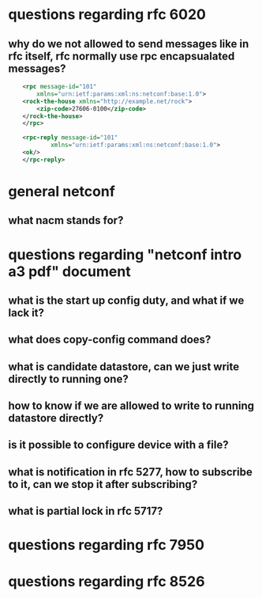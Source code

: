 # questions regarding rfc 6020

## why do we not allowed to send messages like in rfc itself, rfc normally use rpc encapsualated messages?

```xml
    <rpc message-id="101"
        xmlns="urn:ietf:params:xml:ns:netconf:base:1.0">
    <rock-the-house xmlns="http://example.net/rock">
        <zip-code>27606-0100</zip-code>
    </rock-the-house>
    </rpc>

    <rpc-reply message-id="101"
            xmlns="urn:ietf:params:xml:ns:netconf:base:1.0">
    <ok/>
    </rpc-reply>
```

# general netconf
## what nacm stands for?
# questions regarding "netconf intro a3 pdf" document
## what is the start up config duty, and what if we lack it?
## what does copy-config command does?
## what is candidate datastore, can we just write directly to running one?
## how to know if we are allowed to write to running datastore directly?
## is it possible to configure device with a file?
## what is notification in rfc 5277, how to subscribe to it, can we stop it after subscribing?
## what is partial lock in rfc 5717?


# questions regarding rfc 7950
# questions regarding rfc 8526